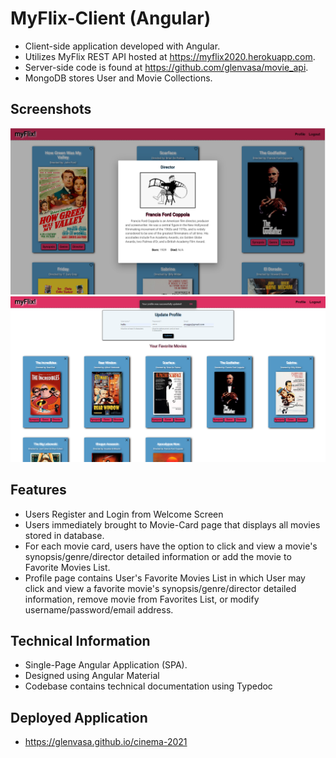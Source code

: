 # MyFlix-Client (Angular)

- Client-side application developed with Angular.
- Utilizes MyFlix REST API hosted at https://myflix2020.herokuapp.com. 
- Server-side code is found at https://github.com/glenvasa/movie_api.
- MongoDB stores User and Movie Collections.

## Screenshots

<img src="src/assets/Director-Modal.png">
<img src="src/assets/Profile-Modal.png">

## Features

- Users Register and Login from Welcome Screen
- Users immediately brought to Movie-Card page that displays all movies stored in database.
- For each movie card, users have the option to click and view a movie's synopsis/genre/director detailed information or add the movie to Favorite Movies List. 
- Profile page contains User's Favorite Movies List in which User may click and view a favorite movie's synopsis/genre/director detailed information, remove movie from Favorites List, or modify username/password/email address.


## Technical Information

- Single-Page Angular Application (SPA).
- Designed using Angular Material
- Codebase contains technical documentation using Typedoc

## Deployed Application

- https://glenvasa.github.io/cinema-2021
